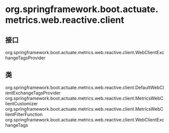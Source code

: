 # org.springframework.boot.actuate.metrics.web.reactive.client

## 接口

org.springframework.boot.actuate.metrics.web.reactive.client.WebClientExchangeTagsProvider

## 类

org.springframework.boot.actuate.metrics.web.reactive.client.DefaultWebClientExchangeTagsProvider
org.springframework.boot.actuate.metrics.web.reactive.client.MetricsWebClientCustomizer
org.springframework.boot.actuate.metrics.web.reactive.client.MetricsWebClientFilterFunction
org.springframework.boot.actuate.metrics.web.reactive.client.WebClientExchangeTags




